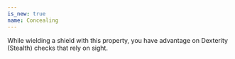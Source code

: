 ```yaml
---
is_new: true
name: Concealing
---
```

While wielding a shield with this property, you have advantage on Dexterity (Stealth) checks that rely on sight.